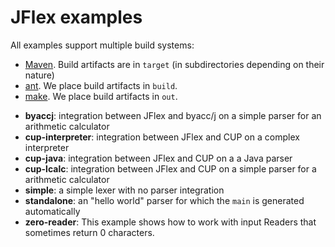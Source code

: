 # JFlex examples

All examples support multiple build systems:
- [Maven](https://maven.apache.org/). Build artifacts are in `target` (in subdirectories depending on their nature)
- [ant](https://ant.apache.org/). We place build artifacts in `build`.
- [make](https://www.gnu.org/software/make). We place build artifacts in `out`.

* **byaccj**:
  integration between JFlex and byacc/j on a simple parser for an arithmetic calculator
* **cup-interpreter**:
  integration between JFlex and CUP on a complex interpreter
* **cup-java**:
  integration between JFlex and CUP on a a Java parser
* **cup-lcalc**:
  integration between JFlex and CUP on a simple parser for a arithmetic calculator
* **simple**:
  a simple lexer with no parser integration
* **standalone**:
  an "hello world" parser for which the `main` is generated automatically
* **zero-reader**:
  This example shows how to work with input Readers that sometimes return 0
  characters.
